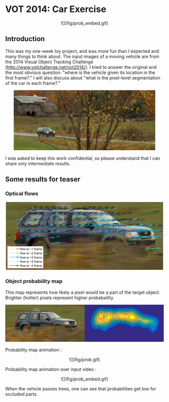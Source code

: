 # VOT 2014: Car Exercise

<center> ![](fig/prob_embed.gif) </center>

## Introduction

This was my one-week toy project, and was more fun than I expected and many things to think about. The input images of a moving vehicle are from the 2014 Visual Object Tracking Challenge (http://www.votchallenge.net/vot2014/).  I tried to answer the original and the most obvious question: "where is the vehicle given its location in the first frame?." I will also discuss about "what is the pixel-level segmentation of the car in each frame?."

<center> <img src="car\00000145.jpg" style="width:450px;"/> </center>

I was asked to keep this work confidential, so please understand that I can share only intermediate results. 

## Some results for teaser

### Optical flows
<center> <img src="fig/flow5.png" style="width:500px;"/> </center>

### Object probability map
This map represents how likely a pixel would be a part of the target object. Brighter (hotter) pixels represent higher probabaility.
<center> <img src="fig\prob_map.png"/> </center>

Probability map animation :
<center> ![](fig/prob.gif) </center>

Probability map animation over input video :
<center> ![](fig/prob_embed.gif) </center>

When the vehicle passes trees, one can see that probabilities get low for occluded parts.








